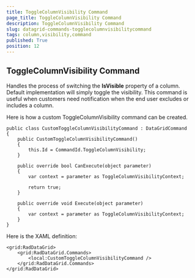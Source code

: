 ```yaml
---
title: ToggleColumnVisibility Command
page_title: ToggleColumnVisibility Command
description: ToggleColumnVisibility Command
slug: datagrid-commands-togglecolumnvisibilitycommand
tags: column,visibility,command
published: True
position: 12
---
```


## ToggleColumnVisibility Command

Handles the process of switching the **IsVisible** property of a column. Default implementation will simply toggle the visibility. This command is useful when customers need notification when the end user excludes or includes a column.

Here is how a custom ToggleColumnVisibility command can be created.

    public class CustomToggleColumnVisibilityCommand : DataGridCommand
    {
        public CustomToggleColumnVisibilityCommand()
        {
            this.Id = CommandId.ToggleColumnVisibility;
        }

        public override bool CanExecute(object parameter)
        {
            var context = parameter as ToggleColumnVisibilityContext;

            return true;
        }

        public override void Execute(object parameter)
        {
            var context = parameter as ToggleColumnVisibilityContext;
        }
    }
	
	
Here is the XAML definition:

	<grid:RadDataGrid>
		<grid:RadDataGrid.Commands>
			<local:CustomToggleColumnVisibilityCommand />
		</grid:RadDataGrid.Commands>
	</grid:RadDataGrid>
